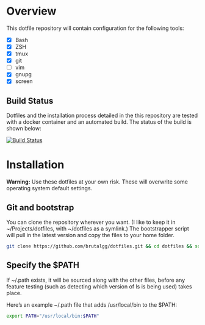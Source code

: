 # Overview
This dotfile repository will contain configuration for the following tools:

- [x] Bash
- [x] ZSH
- [x] tmux
- [x] git
- [ ] vim
- [x] gnupg
- [x] screen

## Build Status
Dotfiles and the installation process detailed in the this repository are tested with a docker container and an automated build. The status of the build is shown below:

[![Build Status](https://travis-ci.org/brutalgg/dotfiles.svg?branch=master)](https://travis-ci.org/brutalgg/dotfiles)

# Installation
**Warning:** Use these dotfiles at your own risk. These will overwrite some 
operating system default settings.

## Git and bootstrap

You can clone the repository wherever you want. (I like to keep it in ~/Projects/dotfiles, with ~/dotfiles as a symlink.) The bootstrapper script will pull in the latest version and copy the files to your home folder.

```bash
git clone https://github.com/brutalgg/dotfiles.git && cd dotfiles && source bootstrap.sh
```

## Specify the $PATH
If ~/.path exists, it will be sourced along with the other files, before any feature testing (such as detecting which version of ls is being used) takes place.

Here’s an example ~/.path file that adds /usr/local/bin to the $PATH:

```bash
export PATH="/usr/local/bin:$PATH"
```
